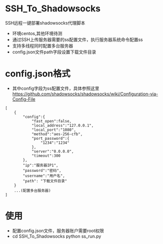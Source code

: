 # SSH_To_Shadowsocks
SSH远程一键部署shadowsocks代理脚本

* 环境centos,其他环境待测
* 通过SSH上传服务器需要的ss配置文件，执行服务器系统命令配置ss
* 支持多线程同时配置多台服务器
* config.json文件path字段设置下载文件目录

# config.json格式
* 其中config字段为ss配置文件，具体参照这里
https://github.com/shadowsocks/shadowsocks/wiki/Configuration-via-Config-File
```buildoutcfg
[
    {
        "config":{
            "fast_open":false,
            "local_address":"127.0.0.1",
            "local_port":"1080",
            "method":"aes-256-cfb",
            "port_password":{
                "1234":"1234"
            },
            "server":"0.0.0.0",
            "timeout":300
        },
        "ip":"服务器IP1",
        "password":"密码",
        "username":"用户名",
        "path": "下载文件目录"
    }
    ...(配置多台服务器)
]

```
# 使用
* 配置config.json文件，服务器账户需要root权限
* cd SSH_To_Shadowsocks
  python ss_run.py
  